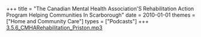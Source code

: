 +++
title = "The Canadian Mental Health Association'S Rehabilitation Action Program Helping Communities In Scarborough"
date = 2010-01-01
themes = ["Home and Community Care"]
types = ["Podcasts"]
+++
[3.5.6_CMHARehabilitation_Priston.mp3](/files/3.5.6_CMHARehabilitation_Priston.mp3)
